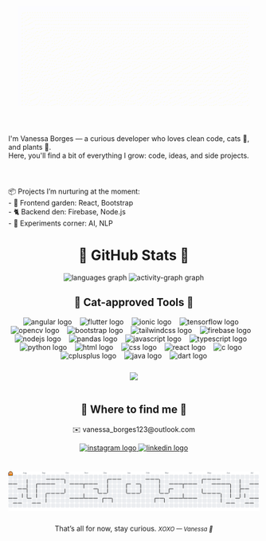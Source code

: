 <br clear="both">

<div align="center">
  <img height="200" src="./capa.gif" />
</div>

###

<br clear="both">

<p align="left">
  I'm Vanessa Borges — a curious developer who loves clean code, cats 🐾, and plants 🌱.  
  <br>
  Here, you'll find a bit of everything I grow: code, ideas, and side projects.
</p>

###

<br clear="both">

<p align="left">
  📦 Projects I’m nurturing at the moment:<br>
  - 🌿 Frontend garden: React, Bootstrap<br>
  - 🐈 Backend den: Firebase, Node.js<br>
  - 🧠 Experiments corner: AI, NLP
</p>

###

<h1 align="center">🌿 GitHub Stats 🌿</h1>

<div align="center">
  <img src="https://github-readme-stats.vercel.app/api/top-langs?username=vborgex&locale=en&hide_title=true&layout=compact&card_width=320&langs_count=6&theme=graywhite&hide_border=true" height="130" alt="languages graph"  />
  <img src="https://github-readme-activity-graph.vercel.app/graph?username=vborgex&theme=github-dark&area=true&hide_border=true&bg_color=ffffff&color=without&title_color=ffffff&line=000000&area_color=f34b7d&point=without&radius=10&hide_title=true&custom_title=Activity%20Graph" height="130" alt="activity-graph graph"  />
</div>

###

<h2 align="center">🐾 Cat-approved Tools 🐾</h2>

<div align="center">
  <img src="https://cdn.simpleicons.org/angular/DD0031" height="30" alt="angular logo" />
  <img width="8" />
  <img src="https://cdn.simpleicons.org/flutter/02569B" height="30" alt="flutter logo" />
  <img width="8" />
  <img src="https://cdn.simpleicons.org/ionic/3880FF" height="30" alt="ionic logo" />
  <img width="8" />
  <img src="https://cdn.simpleicons.org/tensorflow/FF6F00" height="30" alt="tensorflow logo" />
  <img width="8" />
  <img src="https://cdn.simpleicons.org/opencv/5C3EE8" height="30" alt="opencv logo" />
  <img width="8" />
  <img src="https://cdn.simpleicons.org/bootstrap/7952B3" height="30" alt="bootstrap logo" />
  <img width="8" />
  <img src="https://cdn.simpleicons.org/tailwindcss/06B6D4" height="30" alt="tailwindcss logo" />
  <img width="8" />
  <img src="https://cdn.simpleicons.org/firebase/FFCA28" height="30" alt="firebase logo" />
  <img width="8" />
  <img src="https://cdn.jsdelivr.net/gh/devicons/devicon/icons/nodejs/nodejs-original.svg" height="30" alt="nodejs logo" />
  <img width="8" />
  <img src="https://cdn.simpleicons.org/pandas/150458" height="30" alt="pandas logo" />
  <img width="8" />
  <img src="https://cdn.jsdelivr.net/gh/devicons/devicon/icons/javascript/javascript-original.svg" height="30" alt="javascript logo" />
  <img width="8" />
  <img src="https://cdn.jsdelivr.net/gh/devicons/devicon/icons/typescript/typescript-original.svg" height="30" alt="typescript logo" />
  <img width="8" />
  <img src="https://cdn.simpleicons.org/python/3776AB" height="30" alt="python logo" />
  <img width="8" />
  <img src="https://skillicons.dev/icons?i=html" height="30" alt="html logo" />
  <img width="8" />
  <img src="https://skillicons.dev/icons?i=css" height="30" alt="css logo" />
  <img width="8" />
  <img src="https://cdn.simpleicons.org/react/61DAFB" height="30" alt="react logo" />
  <img width="8" />
  <img src="https://skillicons.dev/icons?i=c" height="30" alt="c logo" />
  <img width="8" />
  <img src="https://skillicons.dev/icons?i=cpp" height="30" alt="cplusplus logo" />
  <img width="8" />
  <img src="https://cdn.jsdelivr.net/gh/devicons/devicon/icons/java/java-original.svg" height="30" alt="java logo" />
  <img width="8" />
  <img src="https://cdn.jsdelivr.net/gh/devicons/devicon/icons/dart/dart-original.svg" height="30" alt="dart logo" />
</div>

###

<div align="center">
  <img align="center" height="200" src="https://media4.giphy.com/media/v1.Y2lkPTc5MGI3NjExY2NzZDV3d255MnI0ZWp5cTQ4M2c0NmQ5ZGRoOTFuZHY1MmV6c2hiMSZlcD12MV9pbnRlcm5hbF9naWZfYnlfaWQmY3Q9Zw/3oKIPnAiaMCws8nOsE/giphy.gif" />
</div>

<br clear="both">

###

<h2 align="center">📮 Where to find me 📮</h2>
<p align="center">✉️ vanessa_borges123@outlook.com</p>
<div align="center">
  <a href="https://www.instagram.com/vaneborgex/" target="_blank">
    <img src="https://raw.githubusercontent.com/maurodesouza/profile-readme-generator/master/src/assets/icons/social/instagram/default.svg" width="47" height="35" alt="instagram logo" />
  </a>
  <a href="https://www.linkedin.com/in/vanessaborgescc" target="_blank">
    <img src="https://raw.githubusercontent.com/maurodesouza/profile-readme-generator/master/src/assets/icons/social/linkedin/default.svg" width="47" height="35" alt="linkedin logo" />
  </a>
</div>



###

<br clear="both">

<picture>
  <source media="(prefers-color-scheme: dark)" srcset="https://raw.githubusercontent.com/vborgex/vborgex/output/pacman-contribution-graph-dark.svg">
  <source media="(prefers-color-scheme: light)" srcset="https://raw.githubusercontent.com/vborgex/vborgex/output/pacman-contribution-graph.svg">
  <img alt="pacman contribution graph" src="https://raw.githubusercontent.com/vborgex/vborgex/output/pacman-contribution-graph.svg">
</picture>




###
<p align="center">
  That’s all for now, stay curious.
  <small><i>XOXO — Vanessa 🖤</i></small>
</p>

###
